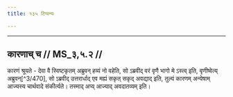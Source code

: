 ```yaml
---
title: १३५ टिप्पन्यः

---
```


[^3/466]: Tait.S. 2.6.6.5

[^3/467]: Tait.S. 2.6.7.3

[^3/468]: E2,4: tathānyāni prāśitrāvadānādīni śeṣakāryāṇi

[^3/469]: E2,4 om. tad yat

____________________________________________


## कारणाच् च // MS_३,५.२ //

कारणं श्रूयते - देवा वै स्विष्टकृतम् अब्रुवन् हव्यं नो वहेति, सो ऽब्रवीद् वरं वृणै भागो मे ऽस्त्व् इति, वृणीष्वेत्य् अब्रुवन्[^3/470], सो ऽब्रवीद् उत्तरार्धाद् एव मह्यं सकृत् सकृद् अवद्याद् इति, तुल्यं कारणम् अन्येषाम् आज्यस्य चार्थवादे संकीर्त्यते। तस्माद् अप्य् आज्याद् अवदातव्यम् इति।
